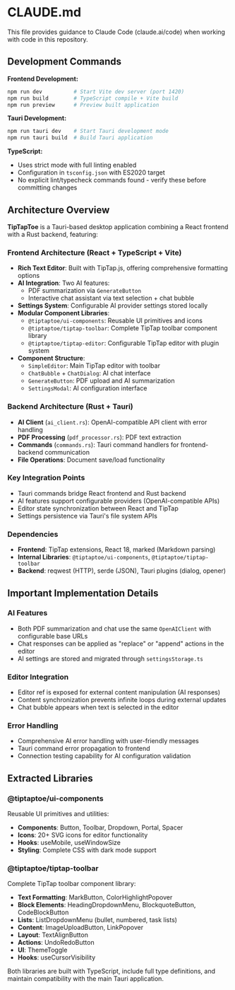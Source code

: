 # CLAUDE.md

This file provides guidance to Claude Code (claude.ai/code) when working with code in this repository.

## Development Commands

**Frontend Development:**
```bash
npm run dev          # Start Vite dev server (port 1420)
npm run build        # TypeScript compile + Vite build
npm run preview      # Preview built application
```

**Tauri Development:**
```bash
npm run tauri dev    # Start Tauri development mode
npm run tauri build  # Build Tauri application
```

**TypeScript:**
- Uses strict mode with full linting enabled
- Configuration in `tsconfig.json` with ES2020 target
- No explicit lint/typecheck commands found - verify these before committing changes

## Architecture Overview

**TipTapToe** is a Tauri-based desktop application combining a React frontend with a Rust backend, featuring:

### Frontend Architecture (React + TypeScript + Vite)
- **Rich Text Editor**: Built with TipTap.js, offering comprehensive formatting options
- **AI Integration**: Two AI features:
  - PDF summarization via `GenerateButton`
  - Interactive chat assistant via text selection + chat bubble
- **Settings System**: Configurable AI provider settings stored locally
- **Modular Component Libraries**:
  - `@tiptaptoe/ui-components`: Reusable UI primitives and icons
  - `@tiptaptoe/tiptap-toolbar`: Complete TipTap toolbar component library
  - `@tiptaptoe/tiptap-editor`: Configurable TipTap editor with plugin system
- **Component Structure**:
  - `SimpleEditor`: Main TipTap editor with toolbar
  - `ChatBubble` + `ChatDialog`: AI chat interface
  - `GenerateButton`: PDF upload and AI summarization
  - `SettingsModal`: AI configuration interface

### Backend Architecture (Rust + Tauri)
- **AI Client** (`ai_client.rs`): OpenAI-compatible API client with error handling
- **PDF Processing** (`pdf_processor.rs`): PDF text extraction
- **Commands** (`commands.rs`): Tauri command handlers for frontend-backend communication
- **File Operations**: Document save/load functionality

### Key Integration Points
- Tauri commands bridge React frontend and Rust backend
- AI features support configurable providers (OpenAI-compatible APIs)
- Editor state synchronization between React and TipTap
- Settings persistence via Tauri's file system APIs

### Dependencies
- **Frontend**: TipTap extensions, React 18, marked (Markdown parsing)
- **Internal Libraries**: `@tiptaptoe/ui-components`, `@tiptaptoe/tiptap-toolbar`
- **Backend**: reqwest (HTTP), serde (JSON), Tauri plugins (dialog, opener)

## Important Implementation Details

### AI Features
- Both PDF summarization and chat use the same `OpenAIClient` with configurable base URLs
- Chat responses can be applied as "replace" or "append" actions in the editor
- AI settings are stored and migrated through `settingsStorage.ts`

### Editor Integration
- Editor ref is exposed for external content manipulation (AI responses)
- Content synchronization prevents infinite loops during external updates
- Chat bubble appears when text is selected in the editor

### Error Handling
- Comprehensive AI error handling with user-friendly messages
- Tauri command error propagation to frontend
- Connection testing capability for AI configuration validation

## Extracted Libraries

### @tiptaptoe/ui-components
Reusable UI primitives and utilities:
- **Components**: Button, Toolbar, Dropdown, Portal, Spacer
- **Icons**: 20+ SVG icons for editor functionality
- **Hooks**: useMobile, useWindowSize
- **Styling**: Complete CSS with dark mode support

### @tiptaptoe/tiptap-toolbar  
Complete TipTap toolbar component library:
- **Text Formatting**: MarkButton, ColorHighlightPopover
- **Block Elements**: HeadingDropdownMenu, BlockquoteButton, CodeBlockButton
- **Lists**: ListDropdownMenu (bullet, numbered, task lists)
- **Content**: ImageUploadButton, LinkPopover
- **Layout**: TextAlignButton
- **Actions**: UndoRedoButton
- **UI**: ThemeToggle
- **Hooks**: useCursorVisibility

Both libraries are built with TypeScript, include full type definitions, and maintain compatibility with the main Tauri application.
